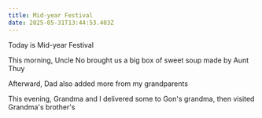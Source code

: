 ```yaml
---
title: Mid-year Festival
date: 2025-05-31T13:44:53.403Z
---
```


Today is Mid-year Festival

This morning, Uncle No brought us a big box of sweet soup made by Aunt Thuy

Afterward, Dad also added more from my grandparents

This evening, Grandma and I delivered some to Gon's grandma, then visited Grandma's brother's
